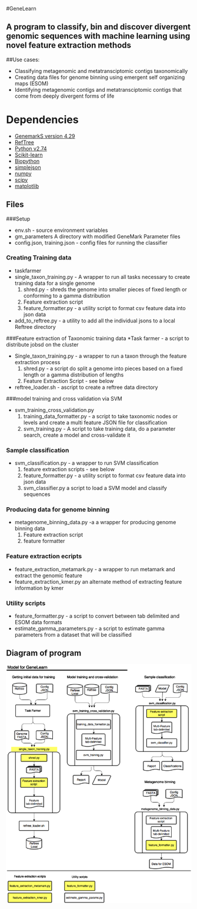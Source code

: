 
#GeneLearn
## A program to classify, bin and discover divergent  genomic sequences with machine learning using novel feature extraction methods  
 
##Use cases:
* Classifying metagenomic and metatransciptomic contigs taxonomically
* Creating data files for genome binning using emergent self organizing maps (ESOM)
* Identifying metagenomic contigs and metatransciptomic contigs that come from deeply 
  divergent forms of life

# Dependencies
* [GenemarkS version 4.29](http://exon.gatech.edu/GeneMark/)
* [RefTree](http://jgi.goe.gov)
* [Python v2.74](https://www.python.org/)
* [Scikit-learn](https://scikits.appspot.com/scikit-learn)
* [Biopython](http://biopython.org)
* [simplejson](https://github.com/simplejson/simplejson)
* [numpy](http://www.numpy.org/)
* [scipy](http://www.scipy.org/)
* [matplotlib](http://matplotlib.org/)

## Files
###Setup
 * env.sh - source environment variables
 * gm_parameters A directory with modified GeneMark Parameter files
 * config.json, training.json - config files for running the classifier 

### Creating Training data
 *  taskfarmer
 * single_taxon_training.py - A wrapper to run all tasks necessary to create training data for a single genome
 	1. shred.py - shreds the genome into smaller pieces of fixed length or conforming to a gamma distribution
 	2. Feature extraction script
 	3. feature_formatter.py - a utility script  to format csv feature data into json data
 * add_to_reftree.py - a utility to add all the individual jsons to a local Reftree directory


###Feature extraction of Taxonomic training data
*Task farmer - a script to distribute jobsd on the cluster
* Single_taxon_training.py - a wrapper to run a taxon through the feature extraction process
	1. shred.py - a script do split a genome into pieces based on a fixed length or a gamma distribution of lengths
	2. Feature Extraction Script - see below
* reftree_loader.sh - ascript to create a reftree data directory

###model training and cross validation via SVM
* svm_training_cross_validation.py
	1. training_data_formatter.py - a script to take taxonomic nodes or levels and create
	 a multi feature JSON file for classification 
	2. svm_training.py - A script to take training data, do a parameter search, create a model and cross-validate it 

### Sample classification
* svm_classification.py - a wrapper to run SVM classification
	1. feature extraction scripts - see below
	2. feature_formatter.py - a utility script  to format csv feature data into json data
	3. svm_classifier.py a script to load a SVM model and classify sequences

### Producing data for genome binning
* metagenome_binning_data.py -a a wrapper for producing genome binning data
	1. Feature extraction script
	2. feature formatter
	

### Feature extraction ecripts 
* feature_extraction_metamark.py - a wrapper to run metamark and extract the genomic feature
* feature_extraction_kmer.py an alternate method of extracting feature information by kmer

### Utility scripts 
* feature_formatter.py - a script to convert between tab delimited and ESOM data formats
* estimate_gamma_parameters.py - a script to estimate gamma parameters from a dataset that will be classified

## Diagram of program

![Diagram](GeneLearn.png)


